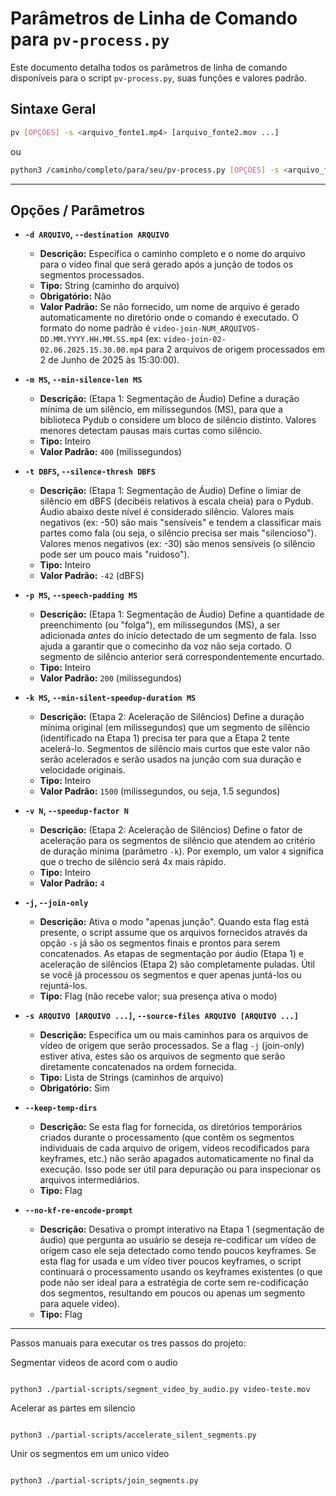 # Parâmetros de Linha de Comando para `pv-process.py`

Este documento detalha todos os parâmetros de linha de comando disponíveis para o script `pv-process.py`, suas funções e valores padrão.

## Sintaxe Geral

```bash
pv [OPÇÕES] -s <arquivo_fonte1.mp4> [arquivo_fonte2.mov ...]
```

ou

```bash
python3 /caminho/completo/para/seu/pv-process.py [OPÇÕES] -s <arquivo_fonte1.mp4> [arquivo_fonte2.mov ...]
```

---

## Opções / Parâmetros

- **`-d ARQUIVO`, `--destination ARQUIVO`**

  - **Descrição:** Especifica o caminho completo e o nome do arquivo para o vídeo final que será gerado após a junção de todos os segmentos processados.
  - **Tipo:** String (caminho do arquivo)
  - **Obrigatório:** Não
  - **Valor Padrão:** Se não fornecido, um nome de arquivo é gerado automaticamente no diretório onde o comando é executado. O formato do nome padrão é `video-join-NUM_ARQUIVOS-DD.MM.YYYY.HH.MM.SS.mp4` (ex: `video-join-02-02.06.2025.15.30.00.mp4` para 2 arquivos de origem processados em 2 de Junho de 2025 às 15:30:00).

- **`-m MS`, `--min-silence-len MS`**

  - **Descrição:** (Etapa 1: Segmentação de Áudio) Define a duração mínima de um silêncio, em milissegundos (MS), para que a biblioteca Pydub o considere um bloco de silêncio distinto. Valores menores detectam pausas mais curtas como silêncio.
  - **Tipo:** Inteiro
  - **Valor Padrão:** `400` (milissegundos)

- **`-t DBFS`, `--silence-thresh DBFS`**

  - **Descrição:** (Etapa 1: Segmentação de Áudio) Define o limiar de silêncio em dBFS (decibéis relativos à escala cheia) para o Pydub. Áudio abaixo deste nível é considerado silêncio. Valores mais negativos (ex: -50) são mais "sensíveis" e tendem a classificar mais partes como fala (ou seja, o silêncio precisa ser mais "silencioso"). Valores menos negativos (ex: -30) são menos sensíveis (o silêncio pode ser um pouco mais "ruidoso").
  - **Tipo:** Inteiro
  - **Valor Padrão:** `-42` (dBFS)

- **`-p MS`, `--speech-padding MS`**

  - **Descrição:** (Etapa 1: Segmentação de Áudio) Define a quantidade de preenchimento (ou "folga"), em milissegundos (MS), a ser adicionada _antes_ do início detectado de um segmento de fala. Isso ajuda a garantir que o comecinho da voz não seja cortado. O segmento de silêncio anterior será correspondentemente encurtado.
  - **Tipo:** Inteiro
  - **Valor Padrão:** `200` (milissegundos)

- **`-k MS`, `--min-silent-speedup-duration MS`**

  - **Descrição:** (Etapa 2: Aceleração de Silêncios) Define a duração mínima original (em milissegundos) que um segmento de silêncio (identificado na Etapa 1) precisa ter para que a Etapa 2 tente acelerá-lo. Segmentos de silêncio mais curtos que este valor não serão acelerados e serão usados na junção com sua duração e velocidade originais.
  - **Tipo:** Inteiro
  - **Valor Padrão:** `1500` (milissegundos, ou seja, 1.5 segundos)

- **`-v N`, `--speedup-factor N`**

  - **Descrição:** (Etapa 2: Aceleração de Silêncios) Define o fator de aceleração para os segmentos de silêncio que atendem ao critério de duração mínima (parâmetro `-k`). Por exemplo, um valor `4` significa que o trecho de silêncio será 4x mais rápido.
  - **Tipo:** Inteiro
  - **Valor Padrão:** `4`

- **`-j`, `--join-only`**

  - **Descrição:** Ativa o modo "apenas junção". Quando esta flag está presente, o script assume que os arquivos fornecidos através da opção `-s` já são os segmentos finais e prontos para serem concatenados. As etapas de segmentação por áudio (Etapa 1) e aceleração de silêncios (Etapa 2) são completamente puladas. Útil se você já processou os segmentos e quer apenas juntá-los ou rejuntá-los.
  - **Tipo:** Flag (não recebe valor; sua presença ativa o modo)

- **`-s ARQUIVO [ARQUIVO ...]`, `--source-files ARQUIVO [ARQUIVO ...]`**

  - **Descrição:** Especifica um ou mais caminhos para os arquivos de vídeo de origem que serão processados. Se a flag `-j` (join-only) estiver ativa, estes são os arquivos de segmento que serão diretamente concatenados na ordem fornecida.
  - **Tipo:** Lista de Strings (caminhos de arquivo)
  - **Obrigatório:** Sim

- **`--keep-temp-dirs`**

  - **Descrição:** Se esta flag for fornecida, os diretórios temporários criados durante o processamento (que contêm os segmentos individuais de cada arquivo de origem, vídeos recodificados para keyframes, etc.) não serão apagados automaticamente no final da execução. Isso pode ser útil para depuração ou para inspecionar os arquivos intermediários.
  - **Tipo:** Flag

- **`--no-kf-re-encode-prompt`**
  - **Descrição:** Desativa o prompt interativo na Etapa 1 (segmentação de áudio) que pergunta ao usuário se deseja re-codificar um vídeo de origem caso ele seja detectado como tendo poucos keyframes. Se esta flag for usada e um vídeo tiver poucos keyframes, o script continuará o processamento usando os keyframes existentes (o que pode não ser ideal para a estratégia de corte sem re-codificação dos segmentos, resultando em poucos ou apenas um segmento para aquele vídeo).
  - **Tipo:** Flag

---

Passos manuais para executar os tres passos do projeto:

Segmentar videos de acord com o audio

```

python3 ./partial-scripts/segment_video_by_audio.py video-teste.mov

```

Acelerar as partes em silencio

```

python3 ./partial-scripts/accelerate_silent_segments.py

```

Unir os segmentos em um unico video

```

python3 ./partial-scripts/join_segments.py

```
